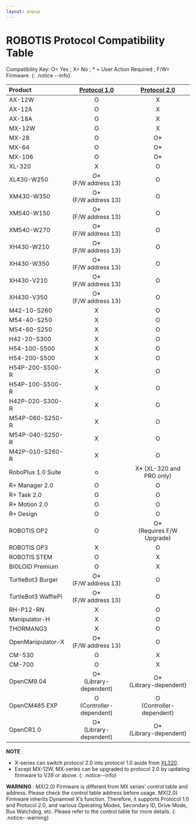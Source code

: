 ```yaml
---
layout: popup
---
```


# ROBOTIS Protocol Compatibility Table

Compatibility Key: O= Yes ; X= No ; * = User Action Required ; F/W= Firmware.
{: .notice --info}

| Product             |        [Protocol 1.0]        |        [Protocol 2.0]         |
|:--------------------|:----------------------------:|:-----------------------------:|
| AX-12W              |              O               |               X               |
| AX-12A              |              O               |               X               |
| AX-18A              |              O               |               X               |
| MX-12W              |              O               |               X               |
| MX-28               |              O               |              O*               |
| MX-64               |              O               |              O*               |
| MX-106              |              O               |              O*               |
| XL-320              |              X               |               O               |
| XL430-W250          |   O* <br>(F/W address 13)    |               O               |
| XM430-W350          |   O* <br>(F/W address 13)    |               O               |
| XM540-W150          |   O* <br>(F/W address 13)    |               O               |
| XM540-W270          |   O* <br>(F/W address 13)    |               O               |
| XH430-W210          |   O* <br>(F/W address 13)    |               O               |
| XH430-W350          |   O* <br>(F/W address 13)    |               O               |
| XH430-V210          |   O* <br>(F/W address 13)    |               O               |
| XH430-V350          |   O* <br>(F/W address 13)    |               O               |
| M42-10-S260         |              X               |               O               |
| M54-40-S250         |              X               |               O               |
| M54-60-S250         |              X               |               O               |
| H42-20-S300         |              X               |               O               |
| H54-100-S500        |              X               |               O               |
| H54-200-S500        |              X               |               O               |
| H54P-200-S500-R     |              X               |               O               |
| H54P-100-S500-R     |              X               |               O               |
| H42P-020-S300-R     |              X               |               O               |
| M54P-060-S250-R     |              X               |               O               |
| M54P-040-S250-R     |              X               |               O               |
| M42P-010-S260-R     |              X               |               O               |
| RoboPlus 1.0 Suite  |              o               |   X* (XL-320 and PRO only)    |
| R+ Manager 2.0      |              O               |               O               |
| R+ Task 2.0         |              O               |               O               |
| R+ Motion 2.0       |              O               |               O               |
| R+ Design           |              O               |               O               |
| ROBOTIS OP2         |              O               | O* <br>(Requires F/W Upgrade) |
| ROBOTIS OP3         |              X               |               O               |
| ROBOTIS STEM        |              O               |               X               |
| BIOLOID Premium     |              O               |               X               |
| TurtleBot3 Burger   |    O*<br>(F/W address 13)    |               O               |
| TurtleBot3 WafflePi |    O*<br>(F/W address 13)    |               O               |
| RH-P12-RN           |              X               |               O               |
| Manipulator-H       |              X               |               O               |
| THORMANG3           |              X               |               O               |
| OpenManipulator-X   |    O*<br>(F/W address 13)    |               O               |
| CM-530              |              O               |               X               |
| CM-700              |              O               |               X               |
| OpenCM9.04          |  O*<br>(Library-dependent)   |   O*<br>(Library-dependent)   |
| OpenCM485 EXP       | O <br>(Controller-dependent) |  O<br>(Controller-dependent)  |
| OpenCR1.0           |  O*<br>(Library-dependent)   |   O*<br>(Library-dependent)   |




**NOTE** :
- X-series can switch protocol 2.0 into protocol 1.0 aside from [XL320](/docs/en/dxl/x/xl320/).
- Except MX-12W, MX-series can be upgraded to protocol 2.0 by updating firmware to V39 or above.
{: .notice--info}

**WARNING** : MX(2.0) Firmware is different from MX series’ control table and address.
Please check the control table address before usage.
MX(2.0) Firmware inherits Dynamixel X’s function.
Therefore, it supports Protocol 1.0 and Protocol 2.0, and various Operating Modes, Secondary ID, Drive Mode, Bus Watchdog, etc.
Please refer to the control table for more details.
{: .notice--warning}



[Protocol 1.0]: /docs/en/dxl/protocol1/
[Protocol 2.0]: /docs/en/dxl/protocol2/
